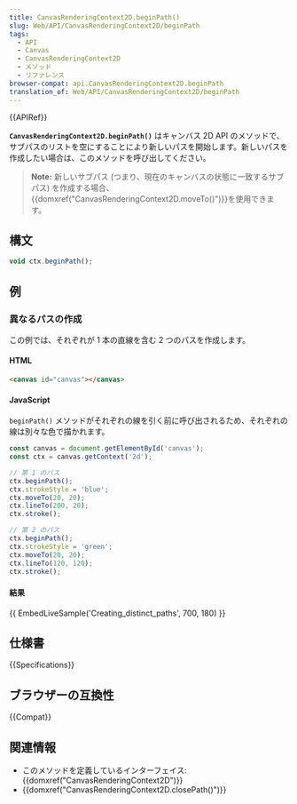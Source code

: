 ```yaml
---
title: CanvasRenderingContext2D.beginPath()
slug: Web/API/CanvasRenderingContext2D/beginPath
tags:
  - API
  - Canvas
  - CanvasRenderingContext2D
  - メソッド
  - リファレンス
browser-compat: api.CanvasRenderingContext2D.beginPath
translation_of: Web/API/CanvasRenderingContext2D/beginPath
---
```

{{APIRef}}

**`CanvasRenderingContext2D.beginPath()`** はキャンバス 2D API のメソッドで、サブパスのリストを空にすることにより新しいパスを開始します。新しいパスを作成したい場合は、このメソッドを呼び出してください。

> **Note:** 新しいサブパス (つまり、現在のキャンバスの状態に一致するサブパス) を作成する場合、{{domxref("CanvasRenderingContext2D.moveTo()")}}を使用できます。

## 構文

```js
void ctx.beginPath();
```

## 例

### 異なるパスの作成

この例では、それぞれが 1 本の直線を含む 2 つのパスを作成します。

#### HTML

```html
<canvas id="canvas"></canvas>
```

#### JavaScript

`beginPath()` メソッドがそれぞれの線を引く前に呼び出されるため、それぞれの線は別々な色で描かれます。

```js
const canvas = document.getElementById('canvas');
const ctx = canvas.getContext('2d');

// 第 1 のパス
ctx.beginPath();
ctx.strokeStyle = 'blue';
ctx.moveTo(20, 20);
ctx.lineTo(200, 20);
ctx.stroke();

// 第 2 のパス
ctx.beginPath();
ctx.strokeStyle = 'green';
ctx.moveTo(20, 20);
ctx.lineTo(120, 120);
ctx.stroke();
```

#### 結果

{{ EmbedLiveSample('Creating_distinct_paths', 700, 180) }}

## 仕様書

{{Specifications}}

## ブラウザーの互換性

{{Compat}}

## 関連情報

- このメソッドを定義しているインターフェイス: {{domxref("CanvasRenderingContext2D")}}
- {{domxref("CanvasRenderingContext2D.closePath()")}}
